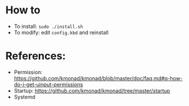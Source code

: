 # How to

- To install: `sudo ./install.sh`
- To modify: edit `config.kbd` and reinstall

# References:

- Permission: https://github.com/kmonad/kmonad/blob/master/doc/faq.md#q-how-do-i-get-uinput-permissions
- Startup: https://github.com/kmonad/kmonad/tree/master/startup
- Systemd
